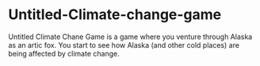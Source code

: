 # Untitled-Climate-change-game
Untitled Climate Chane Game is a game where you venture through Alaska as an artic fox. You start to see how Alaska (and other cold places) are being affected by climate change.
